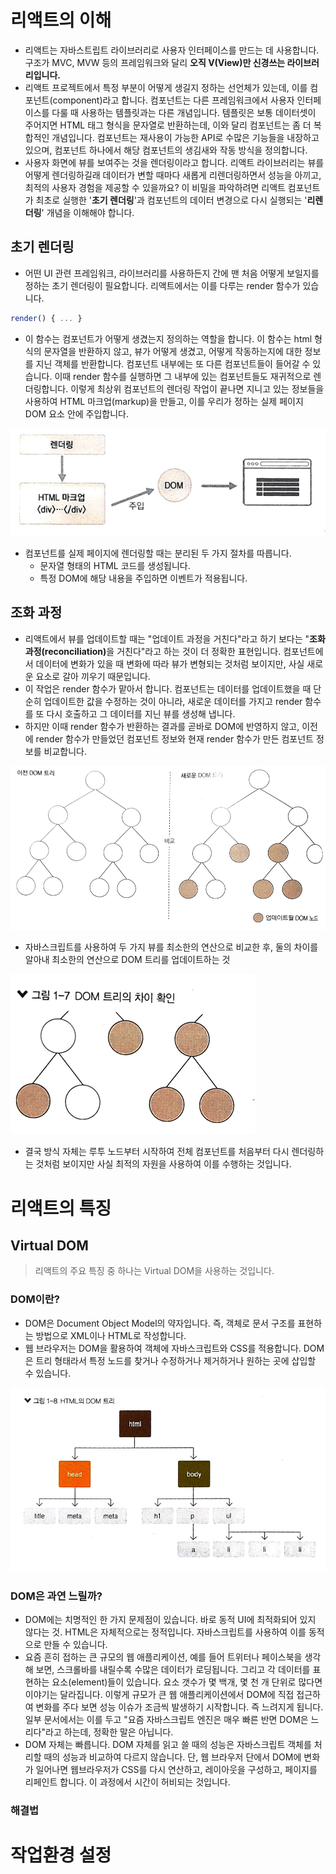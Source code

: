 # 리액트의 이해

- 리액트는 자바스트립트 라이브러리로 사용자 인터페이스를 만드는 데 사용합니다. 구조가 MVC, MVW 등의 프레임워크와 달리 **오직 V(View)만 신경쓰는 라이브러리입니다.**
- 리액트 프로젝트에서 특정 부분이 어떻게 생길지 정하는 선언체가 있는데, 이를 컴포넌트(component)라고 합니다. 컴포넌트는 다른 프레임워크에서 사용자 인터페이스를 다룰 때 사용하는 템플릿과는 다른 개념입니다. 템플릿은 보통 데이터셋이 주어지면 HTML 태그 형식을 문자열로 반환하는데, 이와 달리 컴포넌트는 좀 더 복합적인 개념입니다. 컴포넌트는 재사용이 가능한 API로 수많은 기능들을 내장하고 있으며, 컴포넌트 하나에서 해당 컴포넌트의 생김새와 작동 방식을 정의합니다.
- 사용자 화면에 뷰를 보여주는 것을 렌더링이라고 합니다. 리액트 라이브러리는 뷰를 어떻게 렌더링하길래 데이터가 변할 때마다 새롭게 리렌더링하면서 성능을 아끼고, 최적의 사용자 경험을 제공할 수 있을까요? 이 비밀을 파악하려면 리액트 컴포넌트가 최초로 실행한 '**초기 렌더링**'과 컴포넌트의 데이터 변경으로 다시 실행되는 '**리렌더링**' 개념을 이해해야 합니다.

## 초기 렌더링
- 어떤 UI 관련 프레임워크, 라이브러리를 사용하든지 간에 맨 처음 어떻게 보일지를 정하는 초기 렌더링이 필요합니다. 리액트에서는 이를 다루는 render 함수가 있습니다.

```javascript
render() { ... }
```

- 이 함수는 컴포넌트가 어떻게 생겼는지 정의하는 역할을 합니다. 이 함수는 html 형식의 문자열을 반환하지 않고, 뷰가 어떻게 생겼고, 어떻게 작동하는지에 대한 정보를 지닌 객체를 반환합니다. 컴포넌트 내부에는 또 다른 컴포넌트들이 들어갈 수 있습니다. 이때 render 함수를 실행하면 그 내부에 있는 컴포넌트들도 재귀적으로 렌더링합니다. 이렇게 최상위 컴포넌트의 렌더링 작업이 끝나면 지니고 있는 정보들을 사용하여 HTML 마크업(markup)을 만들고, 이를 우리가 정하는 실제 페이지 DOM 요소 안에 주입합니다.

![image1](https://raw.githubusercontent.com/yonggyo1125/reactLecture/master/0.%20%EB%A6%AC%EC%95%A1%ED%8A%B8%20%EC%8B%9C%EC%9E%91/images/image1.png)

- 컴포넌트를 실제 페이지에 렌더링할 때는 분리된 두 가지 절차를 따릅니다.
  - 문자열 형태의 HTML 코드를 생성됩니다.
  - 특정 DOM에 해당 내용을 주입하면 이벤트가 적용됩니다.


## 조화 과정 

- 리액트에서 뷰를 업데이트할 때는 "업데이트 과정을 거친다"라고 하기 보다는 "<b>조화 과정(reconciliation)</b>을 거친다"라고 하는 것이 더 정확한 표현입니다. 컴포넌트에서 데이터에 변화가 있을 때 변화에 따라 뷰가 변형되는 것처럼 보이지만, 사실 새로운 요소로 갈아 끼우기 때문입니다.
- 이 작업은 render 함수가 맡아서 합니다. 컴포넌트는 데이터를 업데이트했을 때 단순히 업데이트한 값을 수정하는 것이 아니라, 새로운 데이터를 가지고 render 함수를 또 다시 호출하고 그 데이터를 지닌 뷰를 생성해 냅니다.
- 하지만 이때 render 함수가 반환하는 결과를 곧바로 DOM에 반영하지 않고, 이전에 render 함수가 만들었던 컴포넌트 정보와 현재 render 함수가 만든 컴포넌트 정보를 비교합니다.

![image2](https://raw.githubusercontent.com/yonggyo1125/reactLecture/master/0.%20%EB%A6%AC%EC%95%A1%ED%8A%B8%20%EC%8B%9C%EC%9E%91/images/image2.png)

- 자바스크립트를 사용하여 두 가지 뷰를 최소한의 연산으로 비교한 후, 둘의 차이를 알아내 최소한의 연산으로 DOM 트리를 업데이트하는 것

![image3](https://raw.githubusercontent.com/yonggyo1125/reactLecture/master/0.%20%EB%A6%AC%EC%95%A1%ED%8A%B8%20%EC%8B%9C%EC%9E%91/images/image3.png)

- 결국 방식 자체는 루투 노드부터 시작하여 전체 컴포넌트를 처음부터 다시 렌더링하는 것처럼 보이지만 사실 최적의 자원을 사용하여 이를 수행하는 것입니다.

# 리액트의 특징

## Virtual DOM

> 리액트의 주요 특징 중 하나는 Virtual DOM을 사용하는 것입니다.


### DOM이란?

- DOM은 Document Object Model의 약자입니다. 즉, 객체로 문서 구조를 표현하는 방법으로 XML이나 HTML로 작성합니다.
- 웹 브라우저는 DOM을 활용하여 객체에 자바스크립트와 CSS를 적용합니다. DOM은 트리 형태라서 특정 노드를 찾거나 수정하거나 제거하거나 원하는 곳에 삽입할 수 있습니다.

![image4](https://raw.githubusercontent.com/yonggyo1125/reactLecture/master/0.%20%EB%A6%AC%EC%95%A1%ED%8A%B8%20%EC%8B%9C%EC%9E%91/images/image4.png)


### DOM은 과연 느릴까?

- DOM에는 치명적인 한 가지 문제점이 있습니다. 바로 동적 UI에 최적화되어 있지 않다는 것. HTML은 자체적으로는 정적입니다. 자바스크립트를 사용하여 이를 동적으로 만들 수 있습니다.
- 요즘 흔히 접하는 큰 규모의 웹 애플리케이션, 예를 들어 트위터나 페이스북을 생각해 보면, 스크롤바를 내릴수록 수많은 데이터가 로딩됩니다. 그리고 각 데이터를 표현하는 요소(element)들이 있습니다. 요소 갯수가 몇 백개, 몇 천 개 단위로 많다면 이야기는 달라집니다. 이렇게 규모가 큰 웹 애플리케이션에서 DOM에 직접 접근하여 변화를 주다 보면 성능 이슈가 조금씩 발생하기 시작합니다. 즉 느려지게 됩니다. 일부 문서에서는 이를 두고 "요즘 자바스크립트 엔진은 매우 빠른 반면 DOM은 느리다"라고 하는데, 정확한 말은 아닙니다.
- DOM 자체는 빠릅니다. DOM 자체를 읽고 쓸 때의 성능은 자바스크립트 객체를 처리할 때의 성능과 비교하여 다르지 않습니다. 단, 웹 브라우저 단에서 DOM에 변화가 일어나면 웹브라우저가 CSS를 다시 연산하고, 레이아웃을 구성하고, 페이지를 리페인트 합니다. 이 과정에서 시간이 허비되는 것입니다.


### 해결법


# 작업환경 설정